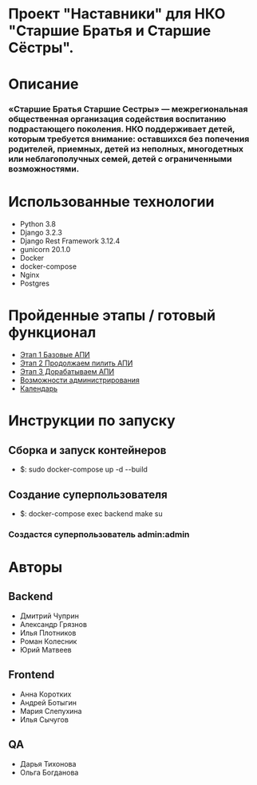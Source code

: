 # Проект "Наставники" для НКО "Старшие Братья и Старшие Сёстры".

# Описание
### «Старшие Братья Старшие Сестры» — межрегиональная общественная организация содействия воспитанию подрастающего поколения. НКО поддерживает детей, которым требуется внимание: оставшихся без попечения родителей, приемных, детей из неполных, многодетных или неблагополучных семей, детей с ограниченными возможностями.

# Использованные технологии
- Python 3.8
- Django 3.2.3
- Django Rest Framework 3.12.4
- gunicorn 20.1.0
- Docker
- docker-compose
- Nginx
- Postgres

# Пройденные этапы / готовый функционал
- [Этап 1 Базовые АПИ](backend/docs/backend-step1.md)
- [Этап 2 Продолжаем пилить АПИ](backend/docs/backend-step2.md)
- [Этап 3 Дорабатываем АПИ](backend/docs/backend-step3.md)
- [Возможности администрирования](backend/docs/admin.md )
- [Календарь](backend/docs/calendar.md )

# Инструкции по запуску
## Сборка и запуск контейнеров
- $: sudo docker-compose up -d --build

## Создание суперпользователя
- $: docker-compose exec backend make su
### Создастся суперпользователь admin:admin

# Авторы
## Backend
- Дмитрий Чуприн
- Александр Грязнов
- Илья Плотников
- Роман Колесник
- Юрий Матвеев

## Frontend
- Анна  Коротких
- Андрей  Ботыгин
- Мария  Слепухина
- Илья Сычугов

## QA
- Дарья Тихонова
- Ольга Богданова
